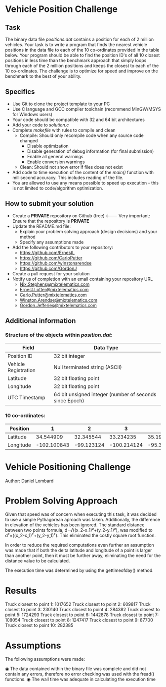 # Vehicle Position Challenge

## Task
The binary data file _positions.dat_ contains a position for each of 2 million vehicles. Your task is to write a program that finds the nearest vehicle 
positions in the data file to each of the 10 co-ordinates provided in the table below. Your program should be able to find the position ID's of all 10 closest positions in less time than the benchmark approach that simply loops through each of the 2 million positions and keeps the closest to each of the 10 co-ordinates. The challenge is to optimize for speed and improve on the benchmark to the best of your ability.

## Specifics
  * Use Git to clone the project template to your PC
  * Use C language and GCC compiler toolchain (recommend MinGW/MSYS for Windows users)
  * Your code should be compatible with 32 and 64 bit architectures
  * Add your code to _solution.c_
  * Complete _makefile_ with rules to compile and clean
     * Compile: Should only recompile code when any source code changed
       * Disable optimization
       * Disable generation of debug information (for final submission)
       * Enable all general warnings
       * Enable conversion warnings
     * Clean: Should not show error if files does not exist
  * Add code to time execution of the content of the _main()_ function with millisecond accuracy. This includes reading of the file.
  * You are allowed to use any means possible to speed up execution - this is not limited to code/algorithm optimization.

## How to submit your solution
 * Create a __PRIVATE__ repository on Github (free)            <--- Very important: Ensure that the repository is __PRIVATE__
 * Update the README.md file:
   * Explain your problem solving approach (design decisions) and your method
   * Specify any assumptions made
 * Add the following contributors to your repository:
   * https://github.com/ErnestL
   * https://github.com/CarloPutter
   * https://github.com/winstonarendse
   * https://github.com/GordonJ
 * Create a pull request for your solution
 * Notify us of completion with an email containing your repository URL
   * Nix.Stephens@mixtelematics.com
   * Ernest.Lotter@mixtelematics.com
   * Carlo.Putter@mixtelematics.com
   * Winston.Arendse@mixtelematics.com
   * Gordon.Jefferies@mixtelematics.com

## Additional information

### Structure of the objects within _position.dat_:

Field               |Data Type
--------------------|--------------------------------------------------------
Position ID         |32 bit integer
Vehicle Registration|Null terminated string (ASCII)
Latitude            |32 bit floating point
Longitude           |32 bit floating point
UTC Timestamp       |64 bit unsigned integer (number of seconds since Epoch)

### 10 co-ordinates:

Position  |1          | 2        | 3         | 4        | 5        | 6         | 7         | 8        | 9        | 10
----------|-----------|----------|-----------|----------|----------|-----------|-----------|----------|----------|------------
Latitude  |34.544909  |32.345544 |33.234235  |35.195739 |31.895839 |32.895839  |34.115839  |32.335839 |33.535339 |32.234235
Longitude |-102.100843|-99.123124|-100.214124|-95.348899|-97.789573|-101.789573|-100.225732|-99.992232|-94.792232|-100.222222


# Vehicle Positioning Challenge
Author: Daniel Lombard

# Problem Solving Approach
Given that speed was of concern when executing this task, it was decided to use a simple Pythagorean aproach was taken. Additionally, the difference in elevation of the vehicles has been ignored. The standard distance between two points formula, d=√((x_2-x_1)²+(y_2-y_1)²), was modified to d²=((x_2-x_1)²+(y_2-y_1)²). This eliminated the costly square root function.

In order to reduce the required computations even further an assumption was made that if both the delta latitude and longitude of a point is larger than another point, then it must be further away, eliminating the need for the distance value to be calculated.

The execution time was determined by using the gettimeofday() method.


# Results
Truck closest to point 1: 1017652
Truck closest to point 2: 609817
Truck closest to point 3: 230140
Truck closest to point 4: 284382
Truck closest to point 5: 1724293
Truck closest to point 6: 1442878
Truck closest to point 7: 108054
Truck closest to point 8: 1247417
Truck closest to point 9: 87700
Truck closest to point 10: 282385

# Assumptions
The following assumptions were made:

◉ The data contained within the binary file was complete and did not contain any errors, therefore no error checking was used with the fread() functions.
◉ The wall time was adequate in calculating the execution time
